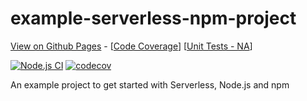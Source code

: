 # example-serverless-npm-project
[View on Github Pages](https://onkar406.github.io/example-serverless-npm-project/) - [[Code Coverage](https://onkar406.github.io/example-serverless-npm-project/docs/tap-codecoverage/lcov-report/index.html)] [[Unit Tests - NA]()]

[![Node.js CI](https://github.com/onkar406/example-serverless-npm-project/actions/workflows/build.yml/badge.svg?branch=main)](https://github.com/onkar406/example-serverless-npm-project/actions/workflows/build.yml) [![codecov](https://codecov.io/gh/onkar406/example-serverless-npm-project/branch/main/graph/badge.svg)](https://codecov.io/gh/onkar406/example-serverless-npm-project)

<!-- Unit Tests Start -->
<!-- Unit Tests End -->

<!-- Code Coverage Start -->
<!-- Code Coverage End -->

An example project to get started with Serverless, Node.js and npm
